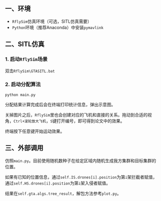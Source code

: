 ## 一、环境
* `RflySim`仿真环境（可选，SITL仿真需要）
* `Python`环境（推荐Anaconda）中安装`pymavlink`


## 二、SITL仿真
### 1. 启动`RflySim`场景
双击`RflySim\GTASITL.bat`

### 2. 启动分配算法
```
python main.py
```
分配结果计算完成后会在终端打印统计信息，弹出示意图。

关掉图片之后，`RflySim`里也会创建对应的飞机和直接的关系。拖动到合适的视角，`Ctrl+滚轮放大飞机`，`S`键打开编号，即可得到论文中的效果。

终端按下任意键开始运动效果。


## 三、外部调用
仿照`main.py`。目前使用随机数种子在给定区域内随机生成我方集群和目标集群的位置。

如果有已知的位置信息，通过`self.IS.drones[i].position`为第`i`架拦截者赋值，通过`self.HS.drones[i].position`为第`i`架入侵者赋值。

结果在`self.gta.algs.tree_result`，解包方法参考`plot.py`。